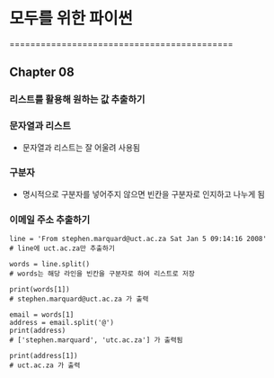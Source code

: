 # 모두를 위한 파이썬

===========================================

## Chapter 08


### 리스트를 활용해 원하는 값 추출하기

### 문자열과 리스트
- 문자열과 리스트는 잘 어울려 사용됨


### 구분자
- 명시적으로 구분자를 넣어주지 않으면 빈칸을 구분자로 인지하고 나누게 됨


### 이메일 주소 추출하기
```
line = 'From stephen.marquard@uct.ac.za Sat Jan 5 09:14:16 2008'
# line에 uct.ac.za만 추출하기

words = line.split()
# words는 해당 라인을 빈칸을 구분자로 하여 리스트로 저장

print(words[1])
# stephen.marquard@uct.ac.za 가 출력

email = words[1]
address = email.split('@')
print(address)
# ['stephen.marquard', 'utc.ac.za'] 가 출력됨

print(address[1])
# uct.ac.za 가 출력
```